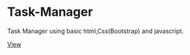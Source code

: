 # Task-Manager

Task Manager using basic html,Css(Bootstrap) and javascript. 



[View](https://task-manager-sujaykummari.vercel.app/)
